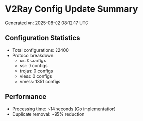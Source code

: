 # V2Ray Config Update Summary
Generated on: 2025-08-02 08:12:17 UTC

## Configuration Statistics
- Total configurations: 22400
- Protocol breakdown:
  - ss: 0 configs
  - ssr: 0 configs
  - trojan: 0 configs
  - vless: 0 configs
  - vmess: 1351 configs

## Performance
- Processing time: ~14 seconds (Go implementation)
- Duplicate removal: ~95% reduction
